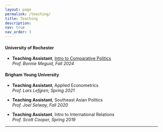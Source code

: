 ```yaml
---
layout: page
permalink: /teaching/
title: Teaching
description:
nav: true
nav_order: 3
---
```


#### University of Rochester

- **Teaching Assistant**, [Intro to Comparative Politics](https://www.sas.rochester.edu//psc/syllabi/20242025/101_PSCIsyllmeguid_FALL2024.pdf)  
  _Prof. Bonnie Meguid, Fall 2024_

#### Brigham Young University

- **Teaching Assistant**, Applied Econometrics  
  _Prof. Lars Lefgren, Spring 2021_

- **Teaching Assistant**, Southeast Asian Politics  
  _Prof. Joel Selway, Fall 2020_

- **Teaching Assistant**, Intro to International Relations  
  _Prof. Scott Cooper, Spring 2019_

---

